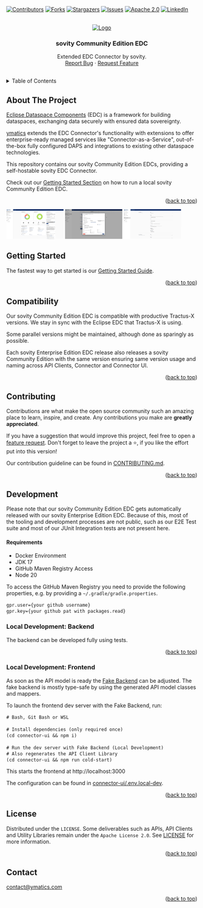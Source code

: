 <a name="readme-top"></a>

[![Contributors][contributors-shield]][contributors-url]
[![Forks][forks-shield]][forks-url] [![Stargazers][stars-shield]][stars-url]
[![Issues][issues-shield]][issues-url]
[![Apache 2.0][license-shield]][license-url]
[![LinkedIn][linkedin-shield]][linkedin-url]

<br />
<div align="center">
<a href="https://github.com/sovity/edc-ce">
<img src="https://raw.githubusercontent.com/sovity/edc-ui/main/src/assets/images/ymatics_logo.svg" alt="Logo" width="300">
</a>

<h3 align="center">sovity Community Edition EDC</h3>
<p align="center" style="padding-bottom:16px">
Extended EDC Connector by sovity.
<br />
<a href="https://github.com/sovity/edc-ce/issues/new?template=bug_report.md">Report Bug</a>
·
<a href="https://github.com/sovity/edc-ce/issues/new?template=feature_request.md">Request Feature</a>
</p>
</div>

<details>
   <summary>Table of Contents</summary>
   <ol>
      <li><a href="#about-the-project">About The Project</a></li>
      <li><a href="#getting-started">Getting Started</a></li>
      <li><a href="#compatibility">Compatibility</a></li>
      <li><a href="#contributing">Contributing</a></li>
      <li><a href="#license">License</a></li>
      <li><a href="#contact">Contact</a></li>
   </ol>
</details>

## About The Project

[Eclipse Dataspace Components](https://github.com/eclipse-edc) (EDC) is a framework
for building dataspaces, exchanging data securely with ensured data sovereignty.

[ymatics](https://ymatics.com/) extends the EDC Connector's functionality with extensions to offer
enterprise-ready managed services like "Connector-as-a-Service", out-of-the-box fully configured DAPS
and integrations to existing other dataspace technologies.

This repository contains our sovity Community Edition EDCs, providing a self-hostable sovity EDC Connector.

Check out our [Getting Started Section](#getting-started) on how to run a local sovity Community Edition EDC.

<p align="right">(<a href="#readme-top">back to top</a>)</p>

<div>
  <img src="docs/images/screenshot-dashboard.png" width="30%" />
  <img src="docs/images/screenshot-contracts.png" width="30%" />
  <img src="docs/images/screenshot-assets.png" width="30%" />
</div>

## Getting Started

The fastest way to get started is our [Getting Started Guide](docs/getting-started/README.md).

<p align="right">(<a href="#readme-top">back to top</a>)</p>

## Compatibility

Our sovity Community Edition EDC is compatible with productive Tractus-X versions. We stay in sync with the Eclipse EDC that Tractus-X is using.

Some parallel versions might be maintained, although done as sparingly as possible.

Each sovity Enterprise Edition EDC release also releases a sovity Community Edition with the same
version ensuring same version usage and naming across API Clients, Connector and Connector UI.

<p align="right">(<a href="#readme-top">back to top</a>)</p>

## Contributing

Contributions are what make the open source community such an amazing place to
learn, inspire, and create. Any contributions you make are **greatly
appreciated**.

If you have a suggestion that would improve this project, feel free to open
a [feature request](https://github.com/sovity/edc-ce/issues/new?template=feature_request.md). Don't forget to
leave the project a ⭐, if you like the effort put into this version!

Our contribution guideline can be found in [CONTRIBUTING.md](CONTRIBUTING.md).

<p align="right">(<a href="#readme-top">back to top</a>)</p>

## Development

Please note that our sovity Community Edition EDC gets automatically released with our
sovity Enterprise Edition EDC. Because of this, most of the tooling and development processes are not public,
such as our E2E Test suite and most of our JUnit Integration tests are not present here.

#### Requirements

- Docker Environment
- JDK 17
- GitHub Maven Registry Access
- Node 20

To access the GitHub Maven Registry you need to provide the following properties, e.g. by providing
a `~/.gradle/gradle.properties`.

```properties
gpr.user={your github username}
gpr.key={your github pat with packages.read}
```

### Local Development: Backend

The backend can be developed fully using tests.

<p align="right">(<a href="#readme-top">back to top</a>)</p>

### Local Development: Frontend

As soon as the API model is ready the
[Fake Backend](connector-ui/src/app/core/services/api/fake-backend/edc-fake-backend.ts)
can be adjusted. The fake backend is mostly type-safe by using the generated API model classes and mappers.

To launch the frontend dev server with the Fake Backend, run:

```shell script
# Bash, Git Bash or WSL

# Install dependencies (only required once)
(cd connector-ui && npm i)

# Run the dev server with Fake Backend (Local Development)
# Also regenerates the API Client Library
(cd connector-ui && npm run cold-start)
```

This starts the frontend at http://localhost:3000

The configuration can be found in [connector-ui/.env.local-dev](connector-ui/.env.local-dev).

<p align="right">(<a href="#readme-top">back to top</a>)</p>

## License

Distributed under the `LICENSE`. Some deliverables such as APIs, API Clients and Utility Libraries remain under the `Apache License 2.0`. See [LICENSE](LICENSE) for more information.

<p align="right">(<a href="#readme-top">back to top</a>)</p>

## Contact

contact@ymatics.com

<p align="right">(<a href="#readme-top">back to top</a>)</p>


[contributors-shield]:
https://img.shields.io/github/contributors/sovity/edc-ce.svg?style=for-the-badge

[contributors-url]: https://github.com/sovity/edc-ce/graphs/contributors

[forks-shield]:
https://img.shields.io/github/forks/sovity/edc-ce.svg?style=for-the-badge

[forks-url]: https://github.com/sovity/edc-ce/network/members

[stars-shield]:
https://img.shields.io/github/stars/sovity/edc-ce.svg?style=for-the-badge

[stars-url]: https://github.com/sovity/edc-ce/stargazers

[issues-shield]:
https://img.shields.io/github/issues/sovity/edc-ce.svg?style=for-the-badge

[issues-url]: https://github.com/sovity/edc-ce/issues

[license-shield]:
https://img.shields.io/github/license/sovity/edc-ce.svg?style=for-the-badge

[license-url]: https://github.com/sovity/edc-ce/blob/main/LICENSE

[linkedin-shield]:
https://img.shields.io/badge/-LinkedIn-black.svg?style=for-the-badge&logo=linkedin&colorB=555

[linkedin-url]: https://www.linkedin.com/company/sovity

